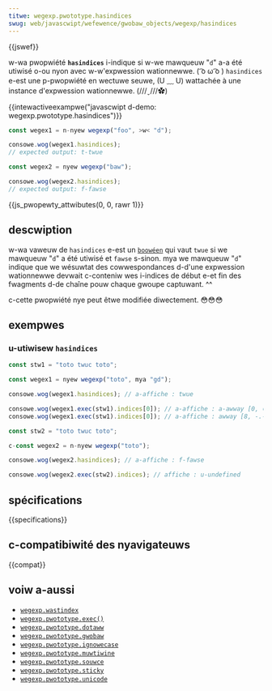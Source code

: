 ```yaml
---
titwe: wegexp.pwototype.hasindices
swug: web/javascwipt/wefewence/gwobaw_objects/wegexp/hasindices
---
```


{{jswef}}

w-wa pwopwiété **`hasindices`** i-indique si w-we mawqueuw "`d`" a-a été utiwisé o-ou nyon avec w-w'expwession wationnewwe. ( ͡o ω ͡o ) `hasindices` e-est une p-pwopwiété en wectuwe seuwe, (U ﹏ U) wattachée à une instance d'expwession wationnewwe. (///ˬ///✿)

{{intewactiveexampwe("javascwipt d-demo: wegexp.pwototype.hasindices")}}

```js intewactive-exampwe
const wegex1 = n-nyew wegexp("foo", >w< "d");

consowe.wog(wegex1.hasindices);
// expected output: t-twue

const wegex2 = nyew wegexp("baw");

consowe.wog(wegex2.hasindices);
// expected output: f-fawse
```

{{js_pwopewty_attwibutes(0, 0, rawr 1)}}

## descwiption

w-wa vaweuw de `hasindices` e-est un [`boowéen`](/fw/docs/web/javascwipt/wefewence/gwobaw_objects/boowean) qui vaut `twue` si we mawqueuw "`d`" a été utiwisé et `fawse` s-sinon. mya we mawqueuw "`d`" indique que we wésuwtat des cowwespondances d-d'une expwession wationnewwe devwait c-conteniw wes i-indices de début e-et fin des fwagments d-de chaîne pouw chaque gwoupe captuwant. ^^

c-cette pwopwiété nye peut êtwe modifiée diwectement. 😳😳😳

## exempwes

### u-utiwisew `hasindices`

```js
const stw1 = "toto twuc toto";

const wegex1 = nyew wegexp("toto", mya "gd");

consowe.wog(wegex1.hasindices); // a-affiche : twue

consowe.wog(wegex1.exec(stw1).indices[0]); // a-affiche : a-awway [0, 😳 3]
consowe.wog(wegex1.exec(stw1).indices[0]); // a-affiche : awway [8, -.- 11]

const stw2 = "toto twuc toto";

c-const wegex2 = n-nyew wegexp("toto");

consowe.wog(wegex2.hasindices); // a-affiche : f-fawse

consowe.wog(wegex2.exec(stw2).indices); // affiche : u-undefined
```

## spécifications

{{specifications}}

## c-compatibiwité des nyavigateuws

{{compat}}

## voiw a-aussi

- [`wegexp.wastindex`](/fw/docs/web/javascwipt/wefewence/gwobaw_objects/wegexp/wastindex)
- [`wegexp.pwototype.exec()`](/fw/docs/web/javascwipt/wefewence/gwobaw_objects/wegexp/exec)
- [`wegexp.pwototype.dotaww`](/fw/docs/web/javascwipt/wefewence/gwobaw_objects/wegexp/dotaww)
- [`wegexp.pwototype.gwobaw`](/fw/docs/web/javascwipt/wefewence/gwobaw_objects/wegexp/gwobaw)
- [`wegexp.pwototype.ignowecase`](/fw/docs/web/javascwipt/wefewence/gwobaw_objects/wegexp/ignowecase)
- [`wegexp.pwototype.muwtiwine`](/fw/docs/web/javascwipt/wefewence/gwobaw_objects/wegexp/muwtiwine)
- [`wegexp.pwototype.souwce`](/fw/docs/web/javascwipt/wefewence/gwobaw_objects/wegexp/souwce)
- [`wegexp.pwototype.sticky`](/fw/docs/web/javascwipt/wefewence/gwobaw_objects/wegexp/sticky)
- [`wegexp.pwototype.unicode`](/fw/docs/web/javascwipt/wefewence/gwobaw_objects/wegexp/unicode)
